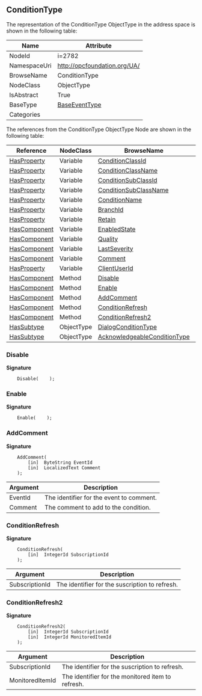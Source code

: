<!-- objecttype -->
## ConditionType
  
<!-- end of text -->
The representation of the ConditionType ObjectType in the address space is shown in the following table:  

|Name|Attribute|
|---|---|
|NodeId|i=2782|
|NamespaceUri|http://opcfoundation.org/UA/|
|BrowseName|ConditionType|
|NodeClass|ObjectType|
|IsAbstract|True|
|BaseType|[BaseEventType](../../ObjectTypes/BaseEventType/readme.md)|
|Categories||

The references from the ConditionType ObjectType Node are shown in the following table:  

|Reference|NodeClass|BrowseName|DataType|TypeDefinition|ModellingRule|
|---|---|---|---|---|---|
|[HasProperty](../../ReferenceTypes/HasProperty/readme.md)|Variable|[ConditionClassId](#ConditionClassId)|[NodeId](../../DataTypes/NodeId/readme.md)|[PropertyType](../../VariableTypes/PropertyType/readme.md)|[Mandatory](../../Objects/Mandatory/readme.md)|
|[HasProperty](../../ReferenceTypes/HasProperty/readme.md)|Variable|[ConditionClassName](#ConditionClassName)|[LocalizedText](../../DataTypes/LocalizedText/readme.md)|[PropertyType](../../VariableTypes/PropertyType/readme.md)|[Mandatory](../../Objects/Mandatory/readme.md)|
|[HasProperty](../../ReferenceTypes/HasProperty/readme.md)|Variable|[ConditionSubClassId](#ConditionSubClassId)|[NodeId](../../DataTypes/NodeId/readme.md)[]|[PropertyType](../../VariableTypes/PropertyType/readme.md)|[Optional](../../Objects/Optional/readme.md)|
|[HasProperty](../../ReferenceTypes/HasProperty/readme.md)|Variable|[ConditionSubClassName](#ConditionSubClassName)|[LocalizedText](../../DataTypes/LocalizedText/readme.md)[]|[PropertyType](../../VariableTypes/PropertyType/readme.md)|[Optional](../../Objects/Optional/readme.md)|
|[HasProperty](../../ReferenceTypes/HasProperty/readme.md)|Variable|[ConditionName](#ConditionName)|[String](../../DataTypes/String/readme.md)|[PropertyType](../../VariableTypes/PropertyType/readme.md)|[Mandatory](../../Objects/Mandatory/readme.md)|
|[HasProperty](../../ReferenceTypes/HasProperty/readme.md)|Variable|[BranchId](#BranchId)|[NodeId](../../DataTypes/NodeId/readme.md)|[PropertyType](../../VariableTypes/PropertyType/readme.md)|[Mandatory](../../Objects/Mandatory/readme.md)|
|[HasProperty](../../ReferenceTypes/HasProperty/readme.md)|Variable|[Retain](#Retain)|[Boolean](../../DataTypes/Boolean/readme.md)|[PropertyType](../../VariableTypes/PropertyType/readme.md)|[Mandatory](../../Objects/Mandatory/readme.md)|
|[HasComponent](../../ReferenceTypes/HasComponent/readme.md)|Variable|[EnabledState](#EnabledState)|[LocalizedText](../../DataTypes/LocalizedText/readme.md)|[TwoStateVariableType](../../VariableTypes/TwoStateVariableType/readme.md)|[Mandatory](../../Objects/Mandatory/readme.md)|
|[HasComponent](../../ReferenceTypes/HasComponent/readme.md)|Variable|[Quality](#Quality)|[StatusCode](../../DataTypes/StatusCode/readme.md)|[ConditionVariableType](../../VariableTypes/ConditionVariableType/readme.md)|[Mandatory](../../Objects/Mandatory/readme.md)|
|[HasComponent](../../ReferenceTypes/HasComponent/readme.md)|Variable|[LastSeverity](#LastSeverity)|[UInt16](../../DataTypes/UInt16/readme.md)|[ConditionVariableType](../../VariableTypes/ConditionVariableType/readme.md)|[Mandatory](../../Objects/Mandatory/readme.md)|
|[HasComponent](../../ReferenceTypes/HasComponent/readme.md)|Variable|[Comment](#Comment)|[LocalizedText](../../DataTypes/LocalizedText/readme.md)|[ConditionVariableType](../../VariableTypes/ConditionVariableType/readme.md)|[Mandatory](../../Objects/Mandatory/readme.md)|
|[HasProperty](../../ReferenceTypes/HasProperty/readme.md)|Variable|[ClientUserId](#ClientUserId)|[String](../../DataTypes/String/readme.md)|[PropertyType](../../VariableTypes/PropertyType/readme.md)|[Mandatory](../../Objects/Mandatory/readme.md)|
|[HasComponent](../../ReferenceTypes/HasComponent/readme.md)|Method|[Disable](#Disable)|||[Mandatory](../../Objects/Mandatory/readme.md)|
|[HasComponent](../../ReferenceTypes/HasComponent/readme.md)|Method|[Enable](#Enable)|||[Mandatory](../../Objects/Mandatory/readme.md)|
|[HasComponent](../../ReferenceTypes/HasComponent/readme.md)|Method|[AddComment](#AddComment)|||[Mandatory](../../Objects/Mandatory/readme.md)|
|[HasComponent](../../ReferenceTypes/HasComponent/readme.md)|Method|[ConditionRefresh](#ConditionRefresh)||||
|[HasComponent](../../ReferenceTypes/HasComponent/readme.md)|Method|[ConditionRefresh2](#ConditionRefresh2)||||
|[HasSubtype](../../ReferenceTypes/HasSubtype/readme.md)|ObjectType|[DialogConditionType](#DialogConditionType)||||
|[HasSubtype](../../ReferenceTypes/HasSubtype/readme.md)|ObjectType|[AcknowledgeableConditionType](#AcknowledgeableConditionType)||||

### <a name="Disable"></a>Disable
  
**Signature**
```
    Disable(    );
```
### <a name="Enable"></a>Enable
  
**Signature**
```
    Enable(    );
```
### <a name="AddComment"></a>AddComment
  
**Signature**
```
    AddComment(
        [in]  ByteString EventId
        [in]  LocalizedText Comment
    );
```

|Argument|Description|
|---|---|
|EventId|The identifier for the event to comment.|
|Comment|The comment to add to the condition.|

### <a name="ConditionRefresh"></a>ConditionRefresh
  
**Signature**
```
    ConditionRefresh(
        [in]  IntegerId SubscriptionId
    );
```

|Argument|Description|
|---|---|
|SubscriptionId|The identifier for the suscription to refresh.|

### <a name="ConditionRefresh2"></a>ConditionRefresh2
  
**Signature**
```
    ConditionRefresh2(
        [in]  IntegerId SubscriptionId
        [in]  IntegerId MonitoredItemId
    );
```

|Argument|Description|
|---|---|
|SubscriptionId|The identifier for the suscription to refresh.|
|MonitoredItemId|The identifier for the monitored item to refresh.|


